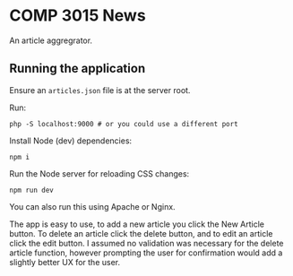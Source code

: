 # COMP 3015 News

An article aggregrator.

## Running the application

Ensure an `articles.json` file is at the server root.

Run:

```
php -S localhost:9000 # or you could use a different port
```

Install Node (dev) dependencies:

```
npm i
```

Run the Node server for reloading CSS changes:

```
npm run dev
```

You can also run this using Apache or Nginx.

The app is easy to use, to add a new article you click the New Article button. To delete an article click the delete button, and to edit an article click the edit button.
I assumed no validation was necessary for the delete article function, however prompting the user for confirmation would add a slightly better UX for the user.
